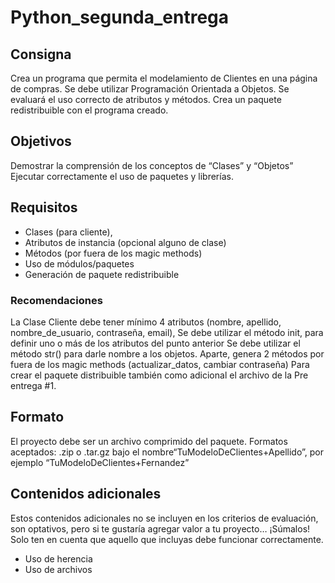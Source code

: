 # Python_segunda_entrega

## Consigna
Crea un programa que permita el modelamiento de Clientes en una página de compras. Se debe utilizar Programación Orientada a Objetos.
Se evaluará el uso correcto de atributos y métodos. Crea un paquete redistribuible con el programa creado.

## Objetivos
Demostrar la comprensión de los conceptos de “Clases” y “Objetos”
Ejecutar correctamente el uso de paquetes y librerías.

## Requisitos
- Clases (para cliente),
- Atributos de instancia (opcional alguno de clase)
- Métodos (por fuera de los magic methods)
- Uso de módulos/paquetes
- Generación de paquete redistribuible

### Recomendaciones
La Clase Cliente debe tener mínimo 4 atributos (nombre, apellido, nombre_de_usuario, contraseña, email),
Se debe utilizar el método init, para definir uno o más de los atributos del punto anterior
Se debe utilizar el método str() para darle nombre a los objetos.
Aparte, genera 2 métodos por fuera de los magic methods (actualizar_datos, cambiar contraseña)
Para crear el paquete distribuible también como adicional el archivo de la Pre entrega #1.

## Formato
El proyecto debe ser un archivo comprimido del paquete. Formatos aceptados: .zip o .tar.gz bajo el nombre“TuModeloDeClientes+Apellido”,  por ejemplo “TuModeloDeClientes+Fernandez”

## Contenidos adicionales
Estos contenidos adicionales no se incluyen en los criterios de evaluación, son optativos,  pero si te gustaría  agregar valor a tu proyecto… ¡Súmalos! Solo ten en cuenta que aquello que incluyas debe funcionar correctamente.

- Uso de herencia
- Uso de archivos

